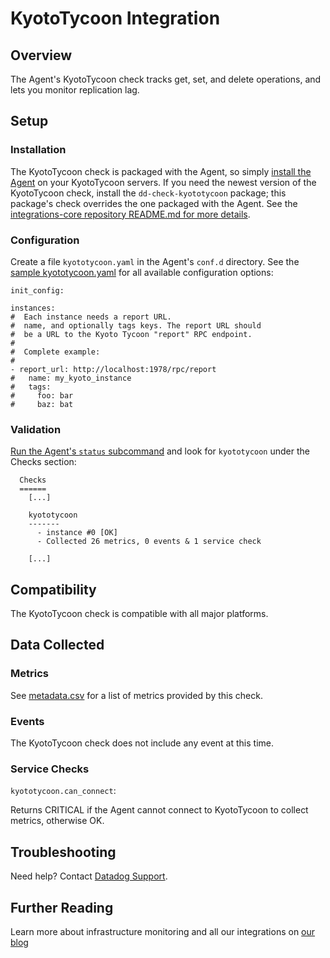 # KyotoTycoon Integration

## Overview

The Agent's KyotoTycoon check tracks get, set, and delete operations, and lets you monitor replication lag.

## Setup
### Installation

The KyotoTycoon check is packaged with the Agent, so simply [install the Agent](https://app.datadoghq.com/account/settings#agent) on your KyotoTycoon servers.
If you need the newest version of the KyotoTycoon check, install the `dd-check-kyototycoon` package; this package's check overrides the one packaged with the Agent. See the [integrations-core repository README.md for more details](https://github.com/DataDog/integrations-core#installing-the-integrations).

### Configuration

Create a file `kyototycoon.yaml` in the Agent's `conf.d` directory. See the [sample kyototycoon.yaml](https://github.com/DataDog/integrations-core/blob/master/kyototycoon/conf.yaml.example) for all available configuration options:

```
init_config:

instances:
#  Each instance needs a report URL.
#  name, and optionally tags keys. The report URL should
#  be a URL to the Kyoto Tycoon "report" RPC endpoint.
#
#  Complete example:
#
- report_url: http://localhost:1978/rpc/report
#   name: my_kyoto_instance
#   tags:
#     foo: bar
#     baz: bat
```

### Validation

[Run the Agent's `status` subcommand](https://docs.datadoghq.com/agent/faq/agent-status-and-information/) and look for `kyototycoon` under the Checks section:

```
  Checks
  ======
    [...]

    kyototycoon
    -------
      - instance #0 [OK]
      - Collected 26 metrics, 0 events & 1 service check

    [...]
```

## Compatibility

The KyotoTycoon check is compatible with all major platforms.

## Data Collected
### Metrics

See [metadata.csv](https://github.com/DataDog/integrations-core/blob/master/kyototycoon/metadata.csv) for a list of metrics provided by this check.

### Events
The KyotoTycoon check does not include any event at this time.

### Service Checks

`kyototycoon.can_connect`:

Returns CRITICAL if the Agent cannot connect to KyotoTycoon to collect metrics, otherwise OK.

## Troubleshooting
Need help? Contact [Datadog Support](http://docs.datadoghq.com/help/).

## Further Reading
Learn more about infrastructure monitoring and all our integrations on [our blog](https://www.datadoghq.com/blog/)
